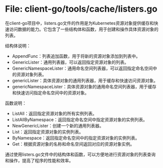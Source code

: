 # File: client-go/tools/cache/listers.go

在client-go项目中，listers.go文件的作用是为Kubernetes资源对象提供缓存和快速访问数据的能力。它包含了一些结构体和函数，用于创建和操作具体资源对象的列表。

结构体说明：
- AppendFunc：列表追加函数，用于将新的资源对象添加到列表中。
- GenericLister：通用列表器，可以返回指定资源对象的列表。
- GenericNamespaceLister：通用命名空间列表器，可以返回指定命名空间中的资源对象列表。
- genericLister：具体资源对象的通用列表器，用于缓存和快速访问资源对象。
- genericNamespaceLister：具体资源对象的通用命名空间列表器，用于缓存和快速访问指定命名空间中的资源对象。

函数说明：
- ListAll：返回指定资源对象的所有实例列表。
- ListAllByNamespace：返回指定命名空间中指定资源对象的实例列表。
- NewGenericLister：创建一个新的通用列表器。
- List：返回指定资源对象的实例列表。
- ByNamespace：返回指定命名空间中的指定资源对象的实例列表。
- Get：根据资源对象的名称和命名空间返回对应的资源对象实例。

通过使用listers.go文件中的结构体和函数，可以方便地进行资源对象的列表查询和操作，提高了程序的性能和效率。

